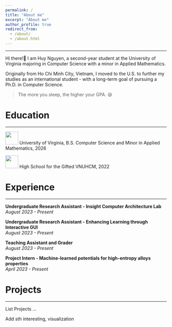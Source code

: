 ```yaml
---
permalink: /
title: "About me"
excerpt: "About me"
author_profile: true
redirect_from: 
  - /about/
  - /about.html
---
```


-----------------
Hi there!👋 I am Huy Nguyen, a second-year student at the University of Virginia majoring in Computer Science with a minor in Applied Mathematics. 

Originally from Ho Chi Minh City, Vietnam, I moved to the U.S. to further my studies as an international student - with a long-term goal of pursuing a Ph.D. in Computer Science.

> The more you sleep, the higher your GPA. 
😪


Education
======
------------------
<img src="https://github.com/huy310304/huy310304.github.io/assets/114793725/4e593040-cc57-449a-b462-37a480c3d143" width="40"> University of Virginia, B.S. Computer Science and Minor in Applied Mathematics, 2026

<img src="https://github.com/huy310304/huy310304.github.io/assets/114793725/59a3c464-1d7a-438d-87b7-abaffe7aba09" width="40"> High School for the Gifted VNUHCM, 2022 

Experience 
======
------------------
**Undergraduate Research Assistant - Insight Computer Architecture Lab**  
*August 2023 - Present*  

**Undergraduate Research Assistant - Enhancing Learning through Interactive GUI**  
*August 2023 - Present*

**Teaching Assistant and Grader**  
*August 2023 - Present*

**Project Intern - Machine-learned potentials for high-entropy alloys properties**  
*April 2023 - Present*


Projects
======
---------------
List Projects ...

Add sth interesting, visualization
